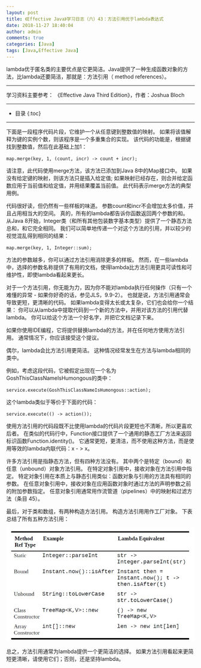 ```yaml
---
layout: post
title: 《Effective Java》学习日志（六）43：方法引用优于lambda表达式
date: 2018-11-27 18:40:04
author: admin
comments: true
categories: [Java]
tags: [Java,Effective Java]
---
```


lambda优于匿名类的主要优点是它更简洁。Java提供了一种生成函数对象的方法，比lambda还要简洁，那就是：方法引用（ method references）。

<!-- more -->

---

学习资料主要参考： 《Effective Java Third Edition》，作者：Joshua Bloch

---




* 目录
{:toc}

---

下面是一段程序代码片段，它维护一个从任意键到整数值的映射。
如果将该值解释为键的实例个数，则该程序是一个多重集合的实现。
该代码的功能是，根据键找到整数值，然后在此基础上加1：

    map.merge(key, 1, (count, incr) -> count + incr);

请注意，此代码使用merge方法，该方法已添加到Java 8中的Map接口中。
如果没有给定键的映射，则该方法只是插入给定值; 如果映射已经存在，则合并给定函数应用于当前值和给定值，并用结果覆盖当前值。 
此代码表示merge方法的典型用例。

代码很好读，但仍然有一些样板的味道。 
参数count和incr不会增加太多价值，并且占用相当大的空间。 
真的，所有的lambda都告诉你函数返回两个参数的和。 
从Java 8开始，Integer类（和所有其他包装数字基本类型）提供了一个静态方法总和，和它完全相同。 
我们可以简单地传递一个对这个方法的引用，并以较少的视觉混乱得到相同的结果：

    map.merge(key, 1, Integer::sum);

方法的参数越多，你可以通过方法引用消除更多的样板。 
然而，在一些lambda中，选择的参数名称提供了有用的文档，使得lambda比方法引用更具可读性和可维护性，即使lambda看起来更长。

对于一个方法引用，你无能为力，因为你不能对lambda执行任何操作（只有一个难懂的异常 - 如果你好奇的话，参见JLS，9.9-2）。 
也就是说，方法引用通常会导致更短，更清晰的代码。 
如果lambda变得太长或太复杂，它们也会给你一个结果：
你可以从lambda中提取代码到一个新的方法中，并用对该方法的引用代替lambda。 
你可以给这个方法一个好名字，并把它文档记录下来。

如果你使用IDE编程，它将提供替换lambda的方法，并在任何地方使用方法引用。
通常情况下，你应该接受这个提议。

偶尔，lambda会比方法引用更简洁。
这种情况经常发生在方法与lambda相同的类中。

例如，考虑这段代码，它被假定出现在一个名为GoshThisClassNameIsHumongous的类中：

    service.execute(GoshThisClassNameIsHumongous::action);

这个lambda类似于等价于下面的代码：

    service.execute(() -> action());

使用方法引用的代码段既不比使用lambda的代码片段更短也不清晰，所以更喜欢后者。 
在类似的代码行中，Function接口提供了一个通用的静态工厂方法来返回标识函数Function.identity()。 
它通常更短，更清洁，而不使用这种方法，而是使用等效的lambda内联代码：x - > x。

许多方法引用是指静态方法，但有四种方法没有。 
其中两个是特定（bound）和任意（unbound）对象方法引用。 
在特定对象引用中，接收对象在方法引用中指定。 
特定对象引用在本质上与静态引用类似：函数对象与引用的方法具有相同的参数。 
在任意对象引用中，接收对象在应用函数对象时通过方法的声明参数之前的附加参数指定。 
任意对象引用通常用作流管道（pipelines）中的映射和过滤方法（条目 45）。 

最后，对于类和数组，有两种构造方法引用。 构造方法引用用作工厂对象。 
下表总结了所有五种方法引用：

[![](/images/posts/effective-java-42.jpg)](/images/posts/effective-java-42.jpg)

总之，方法引用通常为lambda提供一个更简洁的选择。 如果方法引用看起来更简短更清晰，请使用它们；否则，还是坚持lambda。

